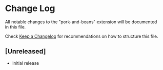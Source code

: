 # Change Log

All notable changes to the "pork-and-beans" extension will be documented in this file.

Check [Keep a Changelog](http://keepachangelog.com/) for recommendations on how to structure this file.

## [Unreleased]

- Initial release
